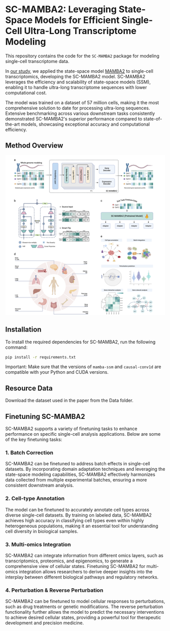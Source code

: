 # **SC-MAMBA2: Leveraging State-Space Models for Efficient Single-Cell Ultra-Long Transcriptome Modeling**

This repository contains the code for the `SC-MAMBA2` package for modeling single-cell transcriptome data.

In [our study](https://www.biorxiv.org/content/10.1101/2024.09.30.615775v1), we applied the state-space model [MAMBA2](https://arxiv.org/pdf/2405.21060) to single-cell transcriptomics, developing the SC-MAMBA2 model. SC-MAMBA2 leverages the efficiency and scalability of state-space models (SSM), enabling it to handle ultra-long transcriptome sequences with lower computational cost.

The model was trained on a dataset of 57 million cells, making it the most comprehensive solution to date for processing ultra-long sequences. Extensive benchmarking across various downstream tasks consistently demonstrated SC-MAMBA2's superior performance compared to state-of-the-art models, showcasing exceptional accuracy and computational efficiency.

## **Method Overview**
![Workflow](https://raw.githubusercontent.com/GlancerZ/scMamba2/main/docs/model_arch.png)

## **Installation**

To install the required dependencies for SC-MAMBA2, run the following command:

```sh
pip install -r requirements.txt
```
Important: Make sure that the versions of `mamba-ssm` and `causal-conv1d` are compatible with your Python and CUDA versions. 

## **Resource Data**

Download the dataset used in the paper from the Data folder.

## **Finetuning SC-MAMBA2**

SC-MAMBA2 supports a variety of finetuning tasks to enhance performance on specific single-cell analysis applications. Below are some of the key finetuning tasks:

### **1. Batch Correction**

SC-MAMBA2 can be finetuned to address batch effects in single-cell datasets. By incorporating domain adaptation techniques and leveraging the state-space modeling capabilities, SC-MAMBA2 effectively harmonizes data collected from multiple experimental batches, ensuring a more consistent downstream analysis.

### **2. Cell-type Annotation**

The model can be finetuned to accurately annotate cell types across diverse single-cell datasets. By training on labeled data, SC-MAMBA2 achieves high accuracy in classifying cell types even within highly heterogeneous populations, making it an essential tool for understanding cell diversity in biological samples.

### **3. Multi-omics Integration**

SC-MAMBA2 can integrate information from different omics layers, such as transcriptomics, proteomics, and epigenomics, to generate a comprehensive view of cellular states. Finetuning SC-MAMBA2 for multi-omics integration allows researchers to derive deeper insights into the interplay between different biological pathways and regulatory networks.

### **4. Perturbation & Reverse Perturbation**

SC-MAMBA2 can be finetuned to model cellular responses to perturbations, such as drug treatments or genetic modifications. The reverse perturbation functionality further allows the model to predict the necessary interventions to achieve desired cellular states, providing a powerful tool for therapeutic development and precision medicine.
